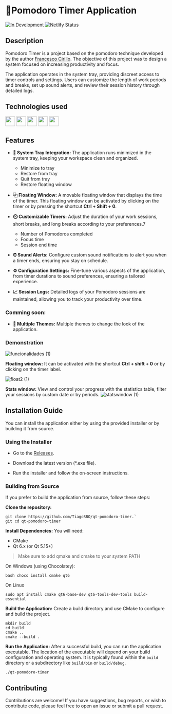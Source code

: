 # 🍎Pomodoro Timer Application

[![In Development](https://img.shields.io/badge/Status-In%20Development-yellow)](https://shields.io/)
[![Netlify Status](https://api.netlify.com/api/v1/badges/cc0be1bf-2eae-4e81-9ced-627ba616499e/deploy-status)](https://app.netlify.com/projects/qtpomodoro-timer/deploys)




## Description

Pomodoro Timer is a project based on the pomodoro technique developed by the author [Francesco Cirillo](https://www-pomodorotechnique-com.translate.goog/the-pomodoro-technique-book/?_x_tr_sl=en&_x_tr_tl=pt&_x_tr_hl=pt&_x_tr_pto=tc). The objective of this project was to design a system focused on increasing productivity and focus.

The application operates in the system tray, providing discreet access to timer controls and settings. Users can customize the length of work periods and breaks, set up sound alerts, and review their session history through detailed logs.

## Technologies used

<img src="https://cdn.jsdelivr.net/gh/devicons/devicon@latest/icons/cplusplus/cplusplus-original.svg" width="30" height="30"/> <img src="https://cdn.jsdelivr.net/gh/devicons/devicon@latest/icons/python/python-original.svg" width="30" height="30" /> <img src="https://cdn.jsdelivr.net/gh/devicons/devicon@latest/icons/qt/qt-original.svg" width="30" height="30"/> <img src="https://cdn.jsdelivr.net/gh/devicons/devicon@latest/icons/cmake/cmake-original.svg" width="30" height="30" /> <img src="https://cdn.jsdelivr.net/gh/devicons/devicon@latest/icons/netlify/netlify-original.svg" width="30" height="30" />
          
## Features

-   **🔗 System Tray Integration:** The application runs minimized in the system tray, keeping your workspace clean and organized.
       - Minimize to tray
       - Restore from tray
       - Quit from tray
       - Restore floating window
 
-   **⿻ Floating Window:** A movable floating window that displays the time of the timer. This floating window can be activated by clicking on the timer or by pressing the shortcut **Ctrl + Shift + 0**.

-   **⏲️ Customizable Timers:** Adjust the duration of your work sessions, short breaks, and long breaks according to your preferences.7
       - Number of Pomodoros completed
       - Focus time
       - Session end time
  
-   **⏰ Sound Alerts:** Configure custom sound notifications to alert you when a timer ends, ensuring you stay on schedule.
  
-   **⚙️ Configuration Settings:** Fine-tune various aspects of the application, from timer durations to sound preferences, ensuring a tailored experience.
-   **📈 Session Logs:** Detailed logs of your Pomodoro sessions are maintained, allowing you to track your productivity over time.

### Comming soon:
 -   **🎨 Multiple Themes:** Multiple themes to change the look of the application.

### Demonstration
![funcionalidades (1)](https://github.com/user-attachments/assets/86bc6873-f589-42eb-8605-68def035ff2b)

**Floating window:**  It can be activated with the shortcut **Ctrl + shift + 0** or by clicking on the timer label.

![float2 (1)](https://github.com/user-attachments/assets/7dccbef9-e0c1-428b-8a94-9607cb49ee7d)

**Stats window:**  View and control your progress with the statistics table, filter your sessions by custom date or by periods.
![statswindow (1)](https://github.com/user-attachments/assets/df826a3e-5509-43d6-b2c5-a46546b34171)

## Installation Guide
You can install the application either by using the provided installer or by building it from source.

### Using the Installer
- Go to the [Releases](https://github.com/TiagoSBO/qt-pomodoro-timer/releases).

- Download the latest version (*.exe file).

- Run the installer and follow the on-screen instructions.

### Building from Source
If you prefer to build the application from source, follow these steps:

**Clone the repository:**
```
git clone https://github.com/TiagoSBO/qt-pomodoro-timer.`
git cd qt-pomodoro-timer
```
**Install Dependencies:**
You will need:
- CMake
- Qt 6.x (or Qt 5.15+)

> Make sure to add qmake and cmake to your system PATH

On Windows (using Chocolatey):
```
bash choco install cmake qt6
```
On Linux
```
sudo apt install cmake qt6-base-dev qt6-tools-dev-tools build-essential
```
**Build the Application:**
Create a build directory and use CMake to configure and build the project.
```
mkdir build
cd build
cmake ..
cmake --build .
```
**Run the Application:**
After a successful build, you can run the application executable. The location of the executable will depend on your build configuration and operating system. It is typically found within the `build` directory or a subdirectory like `build/bin` or `build/debug`.
```
./qt-pomodoro-timer
```

## Contributing

Contributions are welcome! If you have suggestions, bug reports, or wish to contribute code, please feel free to open an issue or submit a pull request.
